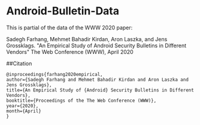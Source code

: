 # Android-Bulletin-Data
This is partial of the data of the WWW 2020 paper:

Sadegh Farhang, Mehmet Bahadir Kirdan, Aron Laszka, and Jens Grossklags.
"An Empirical Study of Android Security Bulletins in Different Vendors"
The Web Conference (WWW), April 2020

##Citation
```cli
@inproceedings{farhang2020empirical,
author={Sadegh Farhang and Mehmet Bahadir Kirdan and Aron Laszka and Jens Grossklags},
title={An Empirical Study of {Android} Security Bulletins in Different Vendors},
booktitle={Proceedings of the The Web Conference (WWW)},
year={2020},
month={April}
}
